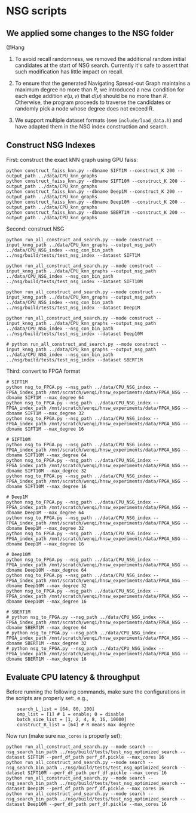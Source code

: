 # NSG scripts

## We applied some changes to the NSG folder

@Hang

1. To avoid recall randomness, we removed the additional random initial candidates at the start of NSG search. Currently it's safe to assert that such modification has little impact on recall.

2. To ensure that the generated Navigating Spread-out Graph maintains a maximum degree no more than $R$, we introduced a new condition for each edge addition $e(u,v)$ that $d(u)$ should be no more than $R$. Otherwise, the program proceeds to traverse the candidates or randomly pick a node whose degree does not exceed R.

3. We support multiple dataset formats (see `include/load_data.h`) and have adapted them in the NSG index construction and search.

## Construct NSG Indexes

First: construct the exact kNN graph using GPU faiss:

```
python construct_faiss_knn.py --dbname SIFT1M --construct_K 200 --output_path ../data/CPU_knn_graphs
python construct_faiss_knn.py --dbname SIFT10M --construct_K 200 --output_path ../data/CPU_knn_graphs
python construct_faiss_knn.py --dbname Deep1M --construct_K 200 --output_path ../data/CPU_knn_graphs
python construct_faiss_knn.py --dbname Deep10M --construct_K 200 --output_path ../data/CPU_knn_graphs
python construct_faiss_knn.py --dbname SBERT1M --construct_K 200 --output_path ../data/CPU_knn_graphs
```

Second: construct NSG

```
python run_all_construct_and_search.py --mode construct --input_knng_path ../data/CPU_knn_graphs --output_nsg_path ../data/CPU_NSG_index --nsg_con_bin_path ../nsg/build/tests/test_nsg_index --dataset SIFT1M

python run_all_construct_and_search.py --mode construct --input_knng_path ../data/CPU_knn_graphs --output_nsg_path ../data/CPU_NSG_index --nsg_con_bin_path ../nsg/build/tests/test_nsg_index --dataset SIFT10M

python run_all_construct_and_search.py --mode construct --input_knng_path ../data/CPU_knn_graphs --output_nsg_path ../data/CPU_NSG_index --nsg_con_bin_path ../nsg/build/tests/test_nsg_index --dataset Deep1M

python run_all_construct_and_search.py --mode construct --input_knng_path ../data/CPU_knn_graphs --output_nsg_path ../data/CPU_NSG_index --nsg_con_bin_path ../nsg/build/tests/test_nsg_index --dataset Deep10M

# python run_all_construct_and_search.py --mode construct --input_knng_path ../data/CPU_knn_graphs --output_nsg_path ../data/CPU_NSG_index --nsg_con_bin_path ../nsg/build/tests/test_nsg_index --dataset SBERT1M
```


Third: convert to FPGA format

```
# SIFT1M
python nsg_to_FPGA.py --nsg_path ../data/CPU_NSG_index --FPGA_index_path /mnt/scratch/wenqi/hnsw_experiments/data/FPGA_NSG --dbname SIFT1M --max_degree 64
python nsg_to_FPGA.py --nsg_path ../data/CPU_NSG_index --FPGA_index_path /mnt/scratch/wenqi/hnsw_experiments/data/FPGA_NSG --dbname SIFT1M --max_degree 32
python nsg_to_FPGA.py --nsg_path ../data/CPU_NSG_index --FPGA_index_path /mnt/scratch/wenqi/hnsw_experiments/data/FPGA_NSG --dbname SIFT1M --max_degree 16

# SIFT10M
python nsg_to_FPGA.py --nsg_path ../data/CPU_NSG_index --FPGA_index_path /mnt/scratch/wenqi/hnsw_experiments/data/FPGA_NSG --dbname SIFT10M --max_degree 64
python nsg_to_FPGA.py --nsg_path ../data/CPU_NSG_index --FPGA_index_path /mnt/scratch/wenqi/hnsw_experiments/data/FPGA_NSG --dbname SIFT10M --max_degree 32
python nsg_to_FPGA.py --nsg_path ../data/CPU_NSG_index --FPGA_index_path /mnt/scratch/wenqi/hnsw_experiments/data/FPGA_NSG --dbname SIFT10M --max_degree 16

# Deep1M
python nsg_to_FPGA.py --nsg_path ../data/CPU_NSG_index --FPGA_index_path /mnt/scratch/wenqi/hnsw_experiments/data/FPGA_NSG --dbname Deep1M --max_degree 64
python nsg_to_FPGA.py --nsg_path ../data/CPU_NSG_index --FPGA_index_path /mnt/scratch/wenqi/hnsw_experiments/data/FPGA_NSG --dbname Deep1M --max_degree 32
python nsg_to_FPGA.py --nsg_path ../data/CPU_NSG_index --FPGA_index_path /mnt/scratch/wenqi/hnsw_experiments/data/FPGA_NSG --dbname Deep1M --max_degree 16

# Deep10M
python nsg_to_FPGA.py --nsg_path ../data/CPU_NSG_index --FPGA_index_path /mnt/scratch/wenqi/hnsw_experiments/data/FPGA_NSG --dbname Deep10M --max_degree 64
python nsg_to_FPGA.py --nsg_path ../data/CPU_NSG_index --FPGA_index_path /mnt/scratch/wenqi/hnsw_experiments/data/FPGA_NSG --dbname Deep10M --max_degree 32
python nsg_to_FPGA.py --nsg_path ../data/CPU_NSG_index --FPGA_index_path /mnt/scratch/wenqi/hnsw_experiments/data/FPGA_NSG --dbname Deep10M --max_degree 16

# SBERT1M
# python nsg_to_FPGA.py --nsg_path ../data/CPU_NSG_index --FPGA_index_path /mnt/scratch/wenqi/hnsw_experiments/data/FPGA_NSG --dbname SBERT1M --max_degree 64
# python nsg_to_FPGA.py --nsg_path ../data/CPU_NSG_index --FPGA_index_path /mnt/scratch/wenqi/hnsw_experiments/data/FPGA_NSG --dbname SBERT1M --max_degree 32
# python nsg_to_FPGA.py --nsg_path ../data/CPU_NSG_index --FPGA_index_path /mnt/scratch/wenqi/hnsw_experiments/data/FPGA_NSG --dbname SBERT1M --max_degree 16
```

## Evaluate CPU latency & throughput

Before running the following commands, make sure the configurations in the scripts are properly set:, e.g., 
```
	search_L_list = [64, 80, 100]
	omp_list = [1] # 1 = enable; 0 = disable
	batch_size_list = [1, 2, 4, 8, 16, 10000]
	construct_R_list = [64] # R means max degree
```

Now run (make sure `max_cores` is properly set):
```
python run_all_construct_and_search.py --mode search --nsg_search_bin_path ../nsg/build/tests/test_nsg_optimized_search --dataset SIFT1M --perf_df_path perf_df.pickle --max_cores 16
python run_all_construct_and_search.py --mode search --nsg_search_bin_path ../nsg/build/tests/test_nsg_optimized_search --dataset SIFT10M --perf_df_path perf_df.pickle --max_cores 16
python run_all_construct_and_search.py --mode search --nsg_search_bin_path ../nsg/build/tests/test_nsg_optimized_search --dataset Deep1M --perf_df_path perf_df.pickle --max_cores 16
python run_all_construct_and_search.py --mode search --nsg_search_bin_path ../nsg/build/tests/test_nsg_optimized_search --dataset Deep10M --perf_df_path perf_df.pickle --max_cores 16
```
